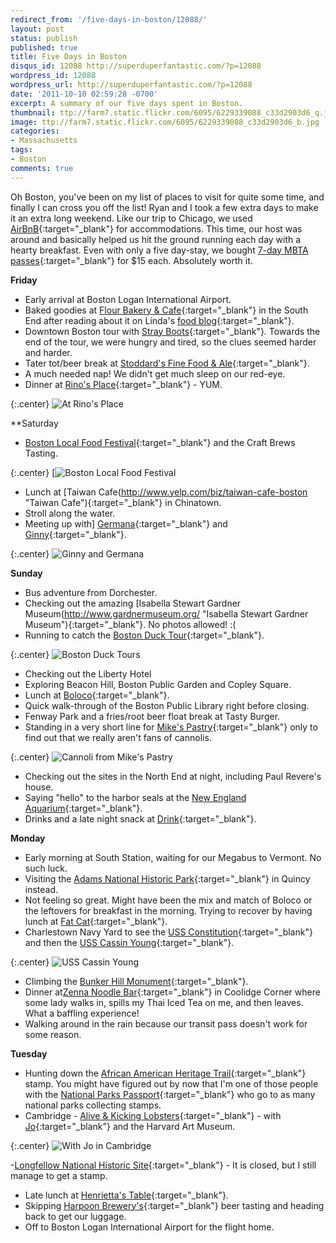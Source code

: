 ```yaml
---
redirect_from: '/five-days-in-boston/12088/'
layout: post
status: publish
published: true
title: Five Days in Boston
disqus_id: 12088 http://superduperfantastic.com/?p=12088
wordpress_id: 12088
wordpress_url: http://superduperfantastic.com/?p=12088
date: '2011-10-10 02:59:28 -0700'
excerpt: A summary of our five days spent in Boston.
thumbnail: ttp://farm7.static.flickr.com/6095/6229339088_c33d2903d6_q.jpg
image: ttp://farm7.static.flickr.com/6095/6229339088_c33d2903d6_b.jpg
categories:
- Massachusetts
tags:
- Boston
comments: true
---
```

Oh Boston, you've been on my list of places to visit for quite some time, and finally I can cross you off the list! Ryan and I took a few extra days to make it an extra long weekend. Like our trip to Chicago, we used [AirBnB](http://www.airbnb.com/tell-a-friend?airef=97zb7a3fzz5 "AirBnB"){:target="_blank"} for accommodations. This time, our host was around and basically helped us hit the ground running each day with a hearty breakfast. Even with only a five day-stay, we bought [7-day MBTA passes](http://mbta.com/fares_and_passes/passes/){:target="_blank"} for $15 each. Absolutely worth it.

**Friday**
- Early arrival at Boston Logan International Airport.  
- Baked goodies at [Flour Bakery & Cafe](http://flourbakery.com/ "Flour Bakery and Cafe"){:target="_blank"} in the South End after reading about it on Linda's [food blog](http://girleatsworld.curious-notions.net/){:target="_blank"}.  
- Downtown Boston tour with [Stray Boots](http://www.strayboots.com/ "Stray Boots"){:target="_blank"}. Towards the end of the tour, we were hungry and tired, so the clues seemed harder and harder.  
- Tater tot/beer break at [Stoddard's Fine Food & Ale](http://stoddardsfoodandale.com/ "Stoddard's Fine Food & Ale"){:target="_blank"}.  
- A much needed nap! We didn't get much sleep on our red-eye.  
- Dinner at [Rino's Place](http://www.rinosplace.com/){:target="_blank"} - YUM.

{:.center}
![At Rino's Place](https://farm7.static.flickr.com/6213/6228908546_64f217ccaf_b.jpg)
  
**Saturday  
- [Boston Local Food Festival](http://bostonlocalfoodfestival.com/ "Boston Local Food Fest"){:target="_blank"} and the Craft Brews Tasting.

{:.center}
[![Boston Local Food Festival](https://farm7.static.flickr.com/6169/6228725287_1e74fafa61_b.jpg)

- Lunch at [Taiwan Cafe(http://www.yelp.com/biz/taiwan-cafe-boston "Taiwan Cafe"){:target="_blank"} in Chinatown.  
- Stroll along the water.  
- Meeting up with] [Germana](http://btchonheels.com/ "Btch on Heels"){:target="_blank"} and [Ginny](http://www.ginntastic.com/ "Ginntastic"){:target="_blank"}.

{:.center}
![Ginny and Germana](https://farm7.static.flickr.com/6179/6229249434_6c428dabb3_b.jpg)

**Sunday**  
- Bus adventure from Dorchester.  
- Checking out the amazing [Isabella Stewart Gardner Museum(http://www.gardnermuseum.org/ "Isabella Stewart Gardner Museum"){:target="_blank"}. No photos allowed! :(  
- Running to catch the [Boston Duck Tour](http://www.bostonducktours.com/ "Boston Duck Tours"){:target="_blank"}.

{:.center}
![Boston Duck Tours](https://farm7.static.flickr.com/6095/6229339088_c33d2903d6_b.jpg)

- Checking out the Liberty Hotel  
- Exploring Beacon Hill, Boston Public Garden and Copley Square.  
- Lunch at [Boloco](http://boloco.com/ "Boloco"){:target="_blank"}.  
- Quick walk-through of the Boston Public Library right before closing.  
- Fenway Park and a fries/root beer float break at Tasty Burger.  
- Standing in a very short line for [Mike's Pastry](http://www.mikespastry.com/ "Mike's Pastry"){:target="_blank"} only to find out that we really aren't fans of cannolis.

{:.center}
![Cannoli from Mike's Pastry](https://farm7.static.flickr.com/6043/6228830081_032fc1b5a1_b.jpg)

- Checking out the sites in the North End at night, including Paul Revere's house.  
- Saying "hello" to the harbor seals at the [New England Aquarium](http://www.neaq.org/index.php "New England Aquarium"){:target="_blank"}.  
- Drinks and a late night snack at [Drink](http://www.drinkfortpoint.com/ "Drink"){:target="_blank"}.

**Monday**  
- Early morning at South Station, waiting for our Megabus to Vermont. No such luck.  
- Visiting the [Adams National Historic Park](http://www.nps.gov/adam/index.htm "Adams National Historic Park"){:target="_blank"} in Quincy instead.  
- Not feeling so great. Might have been the mix and match of Boloco or the leftovers for breakfast in the morning. Trying to recover by having lunch at [Fat Cat](http://fatcatrestaurant.com/ "Fat Cat Restaurant"){:target="_blank"}.  
- Charlestown Navy Yard to see the [USS Constitution](http://www.history.navy.mil/ussconstitution/ "USS Constitution"){:target="_blank"} and then the [USS Cassin Young](http://www.nps.gov/bost/historyculture/usscassinyoung.htm "USS Cassin Young"){:target="_blank"}.

{:.center}
![USS Cassin Young](https://farm7.static.flickr.com/6214/6212201027_58f619532a_b.jpg)
  
- Climbing the [Bunker Hill Monument](http://www.nps.gov/bost/historyculture/bhm.htm "Bunker Hill Monument"){:target="_blank"}.  
- Dinner at[Zenna Noodle Bar](http://www.zennanoodle.com/ "Zenna Noodle Bar"){:target="_blank"} in Coolidge Corner where some lady walks in, spills my Thai Iced Tea on me, and then leaves. What a baffling experience!  
- Walking around in the rain because our transit pass doesn't work for some reason.

**Tuesday**
- Hunting down the [African American Heritage Trail](http://www.nps.gov/boaf/index.htm "Boston African American Heritage Site"){:target="_blank"} stamp. You might have figured out by now that I'm one of those people with the [National Parks Passport](http://www.eparks.com/store/product/22515/*Passport-To-Your-National-Parks*/ "National Parks Passport"){:target="_blank"} who go to as many national parks collecting stamps.  
- Cambridge - [Alive & Kicking Lobsters](http://www.yelp.com/biz/alive-and-kicking-lobsters-cambridge "Alive and Kicking Lobsters"){:target="_blank"} - with [Jo](http://www.reelpersona.com/ "Reel Persona"){:target="_blank"} and the Harvard Art Museum.

{:.center}
![With Jo in Cambridge](https://farm7.static.flickr.com/6232/6228909889_2dddd228b2_b.jpg)
 
-[Longfellow National Historic Site](http://www.nps.gov/long/index.htm "Longfellow House"){:target="_blank"} - It is closed, but I still manage to get a stamp.  
- Late lunch at [Henrietta's Table](http://www.henriettastable.com/ "Henrietta's Table"){:target="_blank"}.  
- Skipping [Harpoon Brewery's](http://www.harpoonbrewery.com/ "Harpoon Brewery"){:target="_blank"} beer tasting and heading back to get our luggage.  
- Off to Boston Logan International Airport for the flight home.